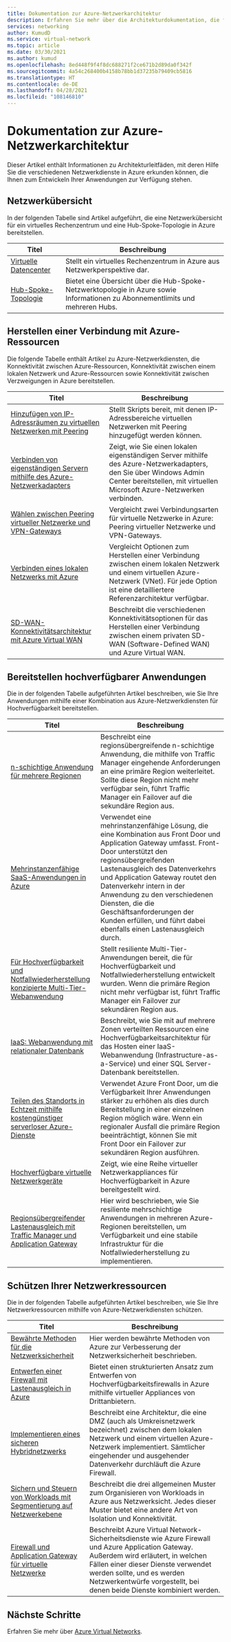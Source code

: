 ```yaml
---
title: Dokumentation zur Azure-Netzwerkarchitektur
description: Erfahren Sie mehr über die Architekturdokumentation, die für Azure-Netzwerkdienste zur Referenz verfügbar ist.
services: networking
author: KumudD
ms.service: virtual-network
ms.topic: article
ms.date: 03/30/2021
ms.author: kumud
ms.openlocfilehash: 8ed448f9f4f8dc688271f2ce671b2d89da0f342f
ms.sourcegitcommit: 4a54c268400b4158b78bb1d37235b79409cb5816
ms.translationtype: HT
ms.contentlocale: de-DE
ms.lasthandoff: 04/28/2021
ms.locfileid: "108146810"
---
```

# <a name="azure-networking-architecture-documentation"></a>Dokumentation zur Azure-Netzwerkarchitektur

Dieser Artikel enthält Informationen zu Architekturleitfäden, mit deren Hilfe Sie die verschiedenen Netzwerkdienste in Azure erkunden können, die Ihnen zum Entwickeln Ihrer Anwendungen zur Verfügung stehen.

## <a name="networking-overview"></a>Netzwerkübersicht

In der folgenden Tabelle sind Artikel aufgeführt, die eine Netzwerkübersicht für ein virtuelles Rechenzentrum und eine Hub-Spoke-Topologie in Azure bereitstellen.

|Titel |Beschreibung  |
|---------|---------|
|[Virtuelle Datencenter](/azure/architecture/vdc/networking-virtual-datacenter)   | Stellt ein virtuelles Rechenzentrum in Azure aus Netzwerkperspektive dar.       |
|[Hub-Spoke-Topologie](/azure/architecture/reference-architectures/hybrid-networking/hub-spoke)  |Bietet eine Übersicht über die Hub-Spoke-Netzwerktopologie in Azure sowie Informationen zu Abonnementlimits und mehreren Hubs.          |

## <a name="connect-to-azure-resources"></a>Herstellen einer Verbindung mit Azure-Ressourcen

Die folgende Tabelle enthält Artikel zu Azure-Netzwerkdiensten, die Konnektivität zwischen Azure-Ressourcen, Konnektivität zwischen einem lokalen Netzwerk und Azure-Ressourcen sowie Konnektivität zwischen Verzweigungen in Azure bereitstellen.

|Titel |Beschreibung  |
|---------|---------|
|[Hinzufügen von IP-Adressräumen zu virtuellen Netzwerken mit Peering](/azure/architecture/networking/prefixes/add-ip-space-peered-vnet)     | Stellt Skripts bereit, mit denen IP-Adressbereiche virtuellen Netzwerken mit Peering hinzugefügt werden können.        |
|[Verbinden von eigenständigen Servern mithilfe des Azure-Netzwerkadapters](/azure/architecture/hybrid/azure-network-adapter)   | Zeigt, wie Sie einen lokalen eigenständigen Server mithilfe des Azure-Netzwerkadapters, den Sie über Windows Admin Center bereitstellen, mit virtuellen Microsoft Azure-Netzwerken verbinden.        |
|[Wählen zwischen Peering virtueller Netzwerke und VPN-Gateways](/azure/architecture/reference-architectures/hybrid-networking/vnet-peering)   | Vergleicht zwei Verbindungsarten für virtuelle Netzwerke in Azure: Peering virtueller Netzwerke und VPN-Gateways.        |
|[Verbinden eines lokalen Netzwerks mit Azure](/azure/architecture/reference-architectures/hybrid-networking/)  | Vergleicht Optionen zum Herstellen einer Verbindung zwischen einem lokalen Netzwerk und einem virtuellen Azure-Netzwerk (VNet). Für jede Option ist eine detailliertere Referenzarchitektur verfügbar.        |
|[SD-WAN-Konnektivitätsarchitektur mit Azure Virtual WAN](../../virtual-wan/sd-wan-connectivity-architecture.md)|Beschreibt die verschiedenen Konnektivitätsoptionen für das Herstellen einer Verbindung zwischen einem privaten SD-WAN (Software-Defined WAN) und Azure Virtual WAN.|

## <a name="deploy-highly-available-applications"></a>Bereitstellen hochverfügbarer Anwendungen

Die in der folgenden Tabelle aufgeführten Artikel beschreiben, wie Sie Ihre Anwendungen mithilfe einer Kombination aus Azure-Netzwerkdiensten für Hochverfügbarkeit bereitstellen.

|Titel |Beschreibung  |
|---------|---------|
|[n-schichtige Anwendung für mehrere Regionen](/azure/architecture/reference-architectures/n-tier/multi-region-sql-server)  | Beschreibt eine regionsübergreifende n-schichtige Anwendung, die mithilfe von Traffic Manager eingehende Anforderungen an eine primäre Region weiterleitet. Sollte diese Region nicht mehr verfügbar sein, führt Traffic Manager ein Failover auf die sekundäre Region aus.      |
| [Mehrinstanzenfähige SaaS-Anwendungen in Azure](/azure/architecture/example-scenario/multi-saas/multitenant-saas)       |   Verwendet eine mehrinstanzenfähige Lösung, die eine Kombination aus Front Door und Application Gateway umfasst.  Front-Door unterstützt den regionsübergreifenden Lastenausgleich des Datenverkehrs und Application Gateway routet den Datenverkehr intern in der Anwendung zu den verschiedenen Diensten, die die Geschäftsanforderungen der Kunden erfüllen, und führt dabei ebenfalls einen Lastenausgleich durch.  |
| [Für Hochverfügbarkeit und Notfallwiederherstellung konzipierte Multi-Tier-Webanwendung](/azure/architecture/example-scenario/infrastructure/multi-tier-app-disaster-recovery)        |      Stellt resiliente Multi-Tier-Anwendungen bereit, die für Hochverfügbarkeit und Notfallwiederherstellung entwickelt wurden. Wenn die primäre Region nicht mehr verfügbar ist, führt Traffic Manager ein Failover zur sekundären Region aus.  |
|[IaaS: Webanwendung mit relationaler Datenbank](/azure/architecture/high-availability/ref-arch-iaas-web-and-db)    |   Beschreibt, wie Sie mit auf mehrere Zonen verteilten Ressourcen eine Hochverfügbarkeitsarchitektur für das Hosten einer IaaS-Webanwendung (Infrastructure-as-a-Service) und einer SQL Server-Datenbank bereitstellen.     |
|[Teilen des Standorts in Echtzeit mithilfe kostengünstiger serverloser Azure-Dienste](/azure/architecture/example-scenario/signalr/#azure-front-door)       |   Verwendet Azure Front Door, um die Verfügbarkeit Ihrer Anwendungen stärker zu erhöhen als dies durch Bereitstellung in einer einzelnen Region möglich wäre. Wenn ein regionaler Ausfall die primäre Region beeinträchtigt, können Sie mit Front Door ein Failover zur sekundären Region ausführen.      |
|[Hochverfügbare virtuelle Netzwerkgeräte](/azure/architecture/reference-architectures/dmz/nva-ha)     | Zeigt, wie eine Reihe virtueller Netzwerkappliances für Hochverfügbarkeit in Azure bereitgestellt wird.        |
|[Regionsübergreifender Lastenausgleich mit Traffic Manager und Application Gateway](/azure/architecture/high-availability/reference-architecture-traffic-manager-application-gateway)     | Hier wird beschrieben, wie Sie resiliente mehrschichtige Anwendungen in mehreren Azure-Regionen bereitstellen, um Verfügbarkeit und eine stabile Infrastruktur für die Notfallwiederherstellung zu implementieren.        |

## <a name="secure-your-network-resources"></a>Schützen Ihrer Netzwerkressourcen

Die in der folgenden Tabelle aufgeführten Artikel beschreiben, wie Sie Ihre Netzwerkressourcen mithilfe von Azure-Netzwerkdiensten schützen.

|Titel |Beschreibung  |
|---------|---------|
|[Bewährte Methoden für die Netzwerksicherheit](../../security/fundamentals/network-best-practices.md) |Hier werden bewährte Methoden von Azure zur Verbesserung der Netzwerksicherheit beschrieben.         |
[Entwerfen einer Firewall mit Lastenausgleich in Azure](/azure/architecture/example-scenario/firewalls/) | Bietet einen strukturierten Ansatz zum Entwerfen von Hochverfügbarkeitsfirewalls in Azure mithilfe virtueller Appliances von Drittanbietern.        |
|[Implementieren eines sicheren Hybridnetzwerks](/azure/architecture/reference-architectures/dmz/secure-vnet-dmz)     | Beschreibt eine Architektur, die eine DMZ (auch als Umkreisnetzwerk bezeichnet) zwischen dem lokalen Netzwerk und einem virtuellen Azure-Netzwerk implementiert. Sämtlicher eingehender und ausgehender Datenverkehr durchläuft die Azure Firewall.        |
|[Sichern und Steuern von Workloads mit Segmentierung auf Netzwerkebene](/azure/architecture/reference-architectures/hybrid-networking/network-level-segmentation) | Beschreibt die drei allgemeinen Muster zum Organisieren von Workloads in Azure aus Netzwerksicht.   Jedes dieser Muster bietet eine andere Art von Isolation und Konnektivität.      |
|[Firewall und Application Gateway für virtuelle Netzwerke](/azure/architecture/example-scenario/gateway/firewall-application-gateway) | Beschreibt Azure Virtual Network-Sicherheitsdienste wie Azure Firewall und Azure Application Gateway. Außerdem wird erläutert, in welchen Fällen einer dieser Dienste verwendet werden sollte, und es werden Netzwerkentwürfe vorgestellt, bei denen beide Dienste kombiniert werden.      |

## <a name="next-steps"></a>Nächste Schritte

Erfahren Sie mehr über [Azure Virtual Networks](../../virtual-network/virtual-networks-overview.md).
